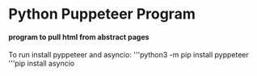 # Python Puppeteer Program
#### program to pull html from abstract pages 

To run install pyppeteer and asyncio:
'''python3 -m pip install pyppeteer
'''pip install asyncio
